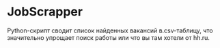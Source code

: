 # JobScrapper

Python-скрипт сводит список найденных вакансий в.csv-таблицу, что значительно упрощает поиск работы или что вы там хотели от hh.ru.
